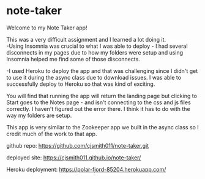 # note-taker

Welcome to my Note Taker app!

This was a very difficult assignment and I learned a lot doing it.  
-Using Insomnia was crucial to what I was able to deploy - I had several disconnects in my pages due to how my folders were setup and using Insomnia helped me find some of those disconnects.

-I used Heroku to deploy the app and that was challenging since I didn't get to use it during the async class due to download issues.  I was able to successfully deploy to Heroku so that was kind of exciting.

You will find that running the app will return the landing page but clicking to Start goes to the Notes page - and isn't connecting to the css and js files correctly.  I haven't figured out the error there.  I think it has to do with the way my folders are setup.  

This app is very similar to the Zookeeper app we built in the async class so I credit much of the work to that app.

github repo: https://github.com/cjsmith011/note-taker.git

deployed site: https://cjsmith011.github.io/note-taker/


Heroku deployment: https://polar-fjord-85204.herokuapp.com/

